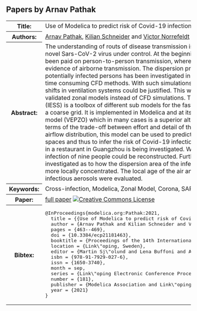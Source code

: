 ## Papers by Arnav Pathak
<table><tr><th>Title:</th>
<td>Use of Modelica to predict risk of Covid-19 infection in indoor environments</td>
</tr>
<tr><th>Authors:</th>
<td>
<a href="/proceedings/authors/ArnavPathak">Arnav Pathak</a>, <a href="/proceedings/authors/KilianSchneider">Kilian Schneider</a> and <a href="/proceedings/authors/VictorNorrefeldt">Victor Norrefeldt</a></td>
</tr>
<tr><th>Abstract:</th>
<td>The understanding of routs of disease transmission is crucial for getting the outbreak of the novel Sars-CoV-2 virus under control. At the beginning of the year 2020 much attention has been paid on person-to-person transmission, whereas now there is more debate and also evidence of airborne transmission. The dispersion process of respiratory droplets released by potentially infected persons has been investigated in many studies using highly reliable but time consuming CFD methods. With such simulations social distancing, wearing masks and shifts in ventilation systems could be justified. This work focuses on the same topic but uses validated zonal models instead of CFD simulations. The Indoor Environment Simulation Suite (IESS) is a toolbox of different sub models for the fast simulation of the indoor environment on a coarse grid. It is implemented in Modelica and at its heart is the Velocity Propagating Zonal model (VEPZO) which in many cases is a superior alternative to complex CFD simulations in terms of the trade-off between effort and detail of the result. Based on the temperature and airflow distribution, this model can be used to predict the dispersion of aerosols in enclosed spaces and thus to infer the risk of Covid-19 infection. Therefore an example of an outbreak in a restaurant in Guangzhou is being investigated. With the installed ventilation system the infection of nine people could be reconstructed. Furthermore different variants were investigated as to how the dispersion area of the infectious aerosols could have been kept more locally concentrated. The local age of the air and the area of increased load with infectious aerosols were evaluated.</td></tr>
<tr><th>Keywords:</th>
<td>Cross-infection, Modelica, Zonal Model, Corona, SARS-CoV-2, Covid-19</td></tr>
<tr><th>Paper:</th>
<td><a href="https://doi.org/10.3384/ecp21181463">full paper</a> <a rel="license" href="http://creativecommons.org/licenses/by/4.0/"><img alt="Creative Commons License" style="border-width:0" src="https://i.creativecommons.org/l/by/4.0/80x15.png" /></a></td>
</tr>
<tr><th>Bibtex:</th>
<td><pre>
@InProceedings{modelica.org:Pathak:2021,
  title = {{Use of Modelica to predict risk of Covid-19 infection in indoor environments}},
  author = {Arnav Pathak and Kilian Schneider and Victor Norrefeldt},
  pages = {463--469},
  doi = {10.3384/ecp21181463},
  booktitle = {Proceedings of the 14th International Modelica Conference},
  location = {Link\&quot;oping, Sweden},
  editor = {Martin Sj\&quot;olund and Lena Buffoni and Adrian Pop and Lennart Ochel},
  isbn = {978-91-7929-027-6},
  issn = {1650-3740},
  month = sep,
  series = {Link\&quot;oping Electronic Conference Proceedings},
  number = {181},
  publisher = {Modelica Association and Link\&quot;oping University Electronic Press},
  year = {2021}
}
</pre></td></tr>
</table><br>
